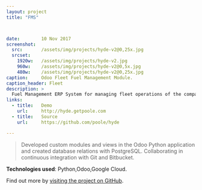 ```yaml
---
layout: project
title: "FMS"



date:        10 Nov 2017
screenshot:
  src:       /assets/img/projects/hyde-v2@0,25x.jpg
  srcset:
    1920w:   /assets/img/projects/hyde-v2.jpg
    960w:    /assets/img/projects/hyde-v2@0,5x.jpg
    480w:    /assets/img/projects/hyde-v2@0,25x.jpg
caption:     Odoo Fleet Fuel Management Module.
caption_header: Fleet
description: >
  Fuel Management ERP System for managing fleet operations of the company
links:
  - title:   Demo
    url:     http://hyde.getpoole.com
  - title:   Source
    url:     https://github.com/poole/hyde

---
```


  > Developed custom modules and views in the Odoo Python application and created database relations with PostgreSQL.
Collaborating in continuous integration with Git and Bitbucket.


**Technologies used**: Python,Odoo,Google Cloud.

Find out more by [visiting the project on GitHub](https://github.com/mojombo/jekyll).

[docs]: ../docs/7.5.0/index.md